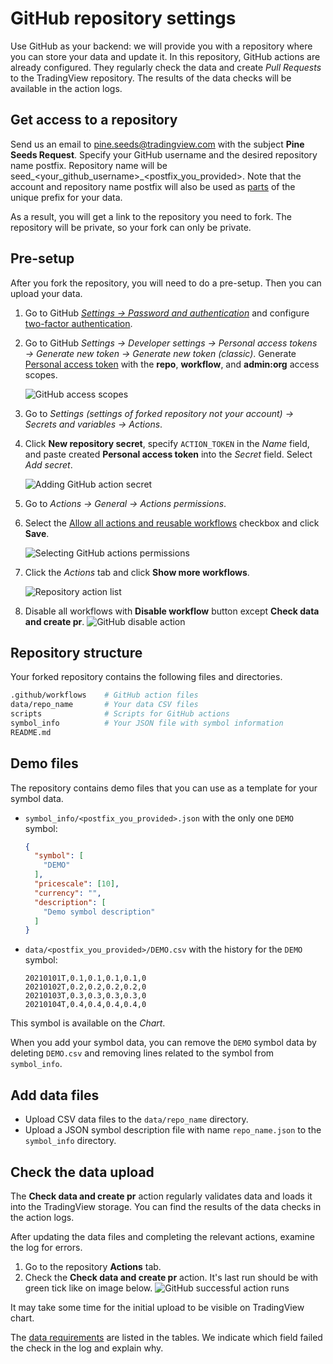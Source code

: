 [gh_docs_2fa]: https://docs.github.com/en/authentication/securing-your-account-with-two-factor-authentication-2fa/configuring-two-factor-authentication
[gh_docs_pat]: https://docs.github.com/en/authentication/keeping-your-account-and-data-secure/creating-a-personal-access-token
[gh_security]: https://github.com/settings/security
[gh_docs_actions]: https://docs.github.com/en/enterprise-cloud@latest/organizations/managing-organization-settings/disabling-or-limiting-github-actions-for-your-organization#allowing-select-actions-and-reusable-workflows-to-run
[_data]: /data.md

# GitHub repository settings

Use GitHub as your backend: we will provide you with a repository where you can store your data and update it.
In this repository, GitHub actions are already configured.
They regularly check the data and create _Pull Requests_ to the TradingView repository.
The results of the data checks will be available in the action logs.

## Get access to a repository

Send us an email to pine.seeds@tradingview.com with the subject __Pine Seeds Request__.
Specify your GitHub username and the desired repository name postfix. Repository name will be seed_\<your_github_username>_\<postfix_you_provided>.
Note that the account and repository name postfix will also be used as [parts](README.md#Example) of the unique prefix for your data.

As a result, you will get a link to the repository you need to fork. The repository will be private, so your fork can only be private.

## Pre-setup

After you fork the repository, you will need to do a pre-setup. Then you can upload your data.

1. Go to GitHub [_Settings → Password and authentication_][gh_security] and configure [two-factor authentication][gh_docs_2fa].
2. Go to GitHub _Settings → Developer settings → Personal access tokens → Generate new token → Generate new token (classic)_. Generate [Personal access token][gh_docs_pat] with the __repo__, __workflow__, and __admin:org__ access scopes.

    ![GitHub access scopes](/images/github_access_scopes.png)

3. Go to _Settings (settings of forked repository not your account) → Secrets and variables → Actions_.
4. Click __New repository secret__, specify `ACTION_TOKEN` in the _Name_ field, and paste created __Personal access token__ into the _Secret_ field. Select _Add secret_.

    ![Adding GitHub action secret](/images/github_new_action_secret.png)

5. Go to _Actions → General → Actions permissions_.
6. Select the [Allow all actions and reusable workflows][gh_docs_actions] checkbox and click __Save__.

    ![Selecting GitHub actions permissions](/images/github_actions_permissions.png)

7. Click the _Actions_ tab and click __Show more workflows__.

    ![Repository action list](/images/github_action_list.png)

8. Disable all workflows with __Disable workflow__ button except __Check data and create pr__.
    ![GitHub disable action](/images/github_action_disable.png)

## Repository structure

Your forked repository contains the following files and directories.

```bash
.github/workflows    # GitHub action files
data/repo_name       # Your data CSV files
scripts              # Scripts for GitHub actions
symbol_info          # Your JSON file with symbol information
README.md
```

## Demo files

The repository contains demo files that you can use as a template for your symbol data.

- `symbol_info/<postfix_you_provided>.json` with the only one `DEMO` symbol:

    ```json
    {
      "symbol": [
        "DEMO"
      ],
      "pricescale": [10],
      "currency": "",
      "description": [
        "Demo symbol description"
      ]
    }
    ```

- `data/<postfix_you_provided>/DEMO.csv` with the history for the `DEMO` symbol:

    ```csv
    20210101T,0.1,0.1,0.1,0.1,0
    20210102T,0.2,0.2,0.2,0.2,0
    20210103T,0.3,0.3,0.3,0.3,0
    20210104T,0.4,0.4,0.4,0.4,0
    ```

This symbol is available on the *Chart*.

When you add your symbol data, you can remove the `DEMO` symbol data
by deleting `DEMO.csv` and removing lines related to the symbol from `symbol_info`.

## Add data files

- Upload CSV data files to the `data/repo_name` directory.
- Upload a JSON symbol description file with name `repo_name.json` to the `symbol_info` directory.

## Check the data upload

The __Check data and create pr__ action regularly validates data and loads it into the TradingView storage.
You can find the results of the data checks in the action logs.

After updating the data files and completing the relevant actions, examine the log for errors.

1. Go to the repository __Actions__ tab.
2. Check the __Check data and create pr__ action. It's last run should be with green tick like on image below.
    ![GitHub successful action runs](/images/github_ok_action.png)

It may take some time for the initial upload to be visible on TradingView chart.

The [data requirements][_data] are listed in the tables. We indicate which field failed the check in the log and explain why.
